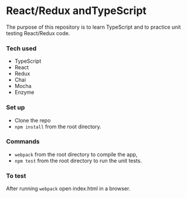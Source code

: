# React/Redux andTypeScript
The purpose of this repository is to learn TypeScript and to practice unit testing React/Redux code. 

### Tech used
- TypeScript
- React
- Redux
- Chai
- Mocha
- Enzyme

### Set up
- Clone the repo
- `npm install` from the root directory. 

### Commands
- `webpack` from the root directory to compile the app,
- `npm test` from the root directory to run the unit tests.

### To test
After running `webpack` open index.html in a browser. 
